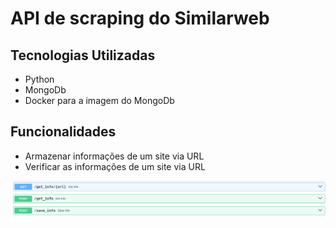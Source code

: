# API de scraping do Similarweb

## Tecnologias Utilizadas 
  - Python
  - MongoDb
  - Docker para a imagem do MongoDb

## Funcionalidades
  - Armazenar informações de um site via URL
  - Verificar as informações de um site via URL

![Interface](./tela.png)
